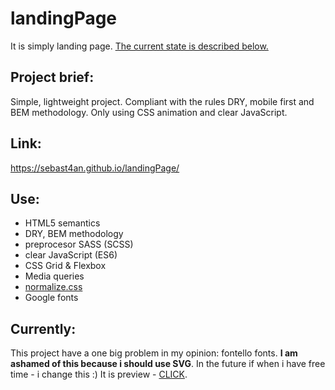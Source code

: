 # landingPage
It is simply landing page. [The current state is described below.](#currently)

## Project brief:
Simple, lightweight project. Compliant with the rules DRY, mobile first and BEM methodology. Only using CSS animation and clear JavaScript.

## Link:
https://sebast4an.github.io/landingPage/

## Use:
* HTML5 semantics
* DRY, BEM methodology
* preprocesor SASS (SCSS)
* clear JavaScript (ES6)
* CSS Grid & Flexbox
* Media queries
* [normalize.css](https://github.com/necolas/normalize.css)
* Google fonts

## Currently:
This project have a one big problem in my opinion: fontello fonts. **I am ashamed of this because i should use SVG**. In the future if when i have free time - i change this :) 
It is preview - [CLICK](https://sebast4an.github.io/landingPage/).
